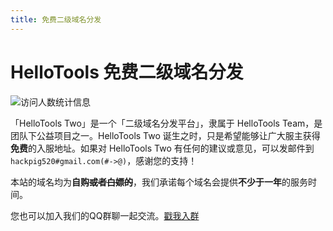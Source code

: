 ```yaml
---
title: 免费二级域名分发
---
```

# HelloTools 免费二级域名分发

![访问人数统计信息](https://count.getloli.com/get/@xiaozhu2007)

「HelloTools Two」是一个「二级域名分发平台」，隶属于 HelloTools Team，是团队下公益项目之一。HelloTools Two 诞生之时，只是希望能够让广大服主获得**免费**的入服地址。如果对 HelloTools Two 有任何的建议或意见，可以发邮件到`hackpig520#gmail.com(#->@)`，感谢您的支持！

本站的域名均为**自购~~或者白嫖的~~**，我们承诺每个域名会提供**不少于一年**的服务时间。

您也可以加入我们的QQ群聊一起交流。[戳我入群](/free-subdomain/qqgroup)
